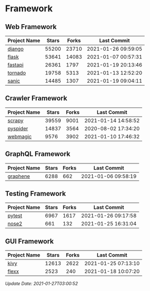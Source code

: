 # Framework

## Web Framework
| Project Name | Stars | Forks | Last Commit |
| ------------ | ----- | ----- | ----------- |
| [django](https://github.com/django/django) | 55200 | 23710 | 2021-01-26 09:59:05 |
| [flask](https://github.com/pallets/flask) | 53641 | 14083 | 2021-01-07 00:57:31 |
| [fastapi](https://github.com/tiangolo/fastapi) | 26361 | 1797 | 2021-01-19 20:13:46 |
| [tornado](https://github.com/tornadoweb/tornado) | 19758 | 5313 | 2021-01-13 12:52:20 |
| [sanic](https://github.com/sanic-org/sanic) | 14485 | 1307 | 2021-01-19 09:04:11 |

## Crawler Framework
| Project Name | Stars | Forks | Last Commit |
| ------------ | ----- | ----- | ----------- |
| [scrapy](https://github.com/scrapy/scrapy) | 39559 | 9001 | 2021-01-14 14:58:52 |
| [pyspider](https://github.com/binux/pyspider) | 14837 | 3564 | 2020-08-02 17:34:20 |
| [webmagic](https://github.com/code4craft/webmagic) | 9576 | 3902 | 2021-01-10 17:46:32 |

## GraphQL Framework
| Project Name | Stars | Forks | Last Commit |
| ------------ | ----- | ----- | ----------- |
| [graphene](https://github.com/graphql-python/graphene) | 6288 | 662 | 2021-01-06 09:58:19 |

## Testing Framework
| Project Name | Stars | Forks | Last Commit |
| ------------ | ----- | ----- | ----------- |
| [pytest](https://github.com/pytest-dev/pytest) | 6967 | 1617 | 2021-01-26 09:17:58 |
| [nose2](https://github.com/nose-devs/nose2) | 661 | 132 | 2021-01-25 16:31:04 |

## GUI Framework
| Project Name | Stars | Forks | Last Commit |
| ------------ | ----- | ----- | ----------- |
| [kivy](https://github.com/kivy/kivy) | 12613 | 2622 | 2021-01-25 07:13:10 |
| [flexx](https://github.com/flexxui/flexx) | 2523 | 240 | 2021-01-18 10:07:20 |

*Update Date: 2021-01-27T03:00:52*